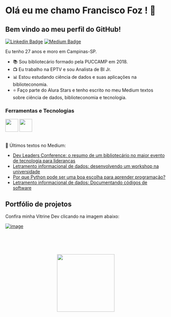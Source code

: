 

# Olá eu me chamo Francisco Foz ! 👋
## Bem vindo ao meu perfil do GitHub!           

<p align='left'>
    
[![Linkedin Badge](https://img.shields.io/badge/LinkedIn-0077B5?style=for-the-badge&logo=linkedin&logoColor=white
)](https://www.linkedin.com/in/francisco-tadeu-foz/)
[![Medium Badge](https://img.shields.io/badge/Medium-12100E?style=for-the-badge&logo=medium&logoColor=white
)](https://medium.com/@franciscofoz)
</p>

Eu tenho 27 anos e moro em Campinas-SP.


- :books: Sou bibliotecário formado pela PUCCAMP em 2018.
- :tv: Eu trabalho na EPTV e sou Analista de BI Jr.
- :bar_chart: Estou estudando ciência de dados e suas aplicações na biblioteconomia.
- :star: Faço parte do Alura Stars e tenho escrito no meu Medium textos sobre ciência de dados, biblioteconomia e tecnologia.


### Ferramentas e Tecnologias
<code><img src="https://cdn.jsdelivr.net/gh/devicons/devicon/icons/python/python-original.svg" width="40" height="40"></code>
<code><img src="https://upload.wikimedia.org/wikipedia/commons/thumb/c/cf/New_Power_BI_Logo.svg/2048px-New_Power_BI_Logo.svg.png" width="40" height="40"></code>
</br>
</br>


:pencil: Últimos textos no Medium:
<!-- MEDIUM:START -->
- [Dev Leaders Conference: o resumo de um bibliotecário no maior evento de tecnologia para lideranças](https://franciscofoz.medium.com/dev-leaders-conference-o-resumo-de-de-um-bibliotec%C3%A1rio-no-maior-evento-de-tecnologia-para-81005f8c2e6e?source=rss-30612e32581e------2)
- [Letramento informacional de dados: desenvolvendo um workshop na universidade](https://franciscofoz.medium.com/letramento-informacional-de-dados-desenvolvendo-um-workshop-na-universidade-2b6af1363ff5?source=rss-30612e32581e------2)
- [Por que Python pode ser uma boa escolha para aprender programação?](https://franciscofoz.medium.com/porque-python-pode-ser-uma-boa-escolha-para-aprender-programa%C3%A7%C3%A3o-fa1bcdce098e?source=rss-30612e32581e------2)
- [Letramento informacional de dados: Documentando códigos de software](https://franciscofoz.medium.com/letramento-informacional-de-dados-documentando-c%C3%B3digos-de-software-959f1f33f85d?source=rss-30612e32581e------2)
<!-- MEDIUM:END -->


## Portfólio de projetos

Confira minha Vitrine Dev clicando na imagem abaixo:

[![image](https://user-images.githubusercontent.com/64700794/188927548-c627858f-5e22-4373-b6fc-f9bd26c5195f.png)](https://cursos.alura.com.br/vitrinedev/FranciscoFoz)

</br>
</br>
</br>

<div>
<a href="https://gist.github.com/FranciscoFoz">
<p align = "center"> <img height="180em" src="https://github-readme-stats.vercel.app/api/top-langs/?username=FranciscoFoz&layout=compact&langs_count=7&theme=dracula"/>
</div>

